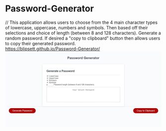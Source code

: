 # Password-Generator
// This application allows users to choose from the 4 main character types of lowercase, uppercase, numbers and symbols. 
Then based off their selections and choice of length (between 8 and 128 characters). Generate a random password. If desired a "copy to clipboard" button then allows users to copy their generated password.
<br>
https://blipsett.github.io/Password-Generator/
<br>
![](images/Password-Generator.jpg)
